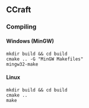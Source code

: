 ## CCraft

### Compiling

#### Windows (MinGW)

    mkdir build && cd build
    cmake .. -G "MinGW Makefiles"
    mingw32-make

#### Linux

    mkdir build && cd build
    cmake ..
    make